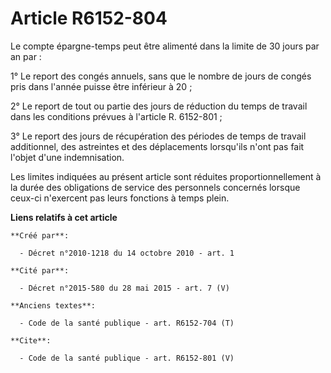 # Article R6152-804

Le compte épargne-temps peut être alimenté dans la limite de 30 jours par an par : 

1° Le report des congés annuels, sans que le nombre de jours de congés pris dans l'année puisse être inférieur à 20 ; 

2° Le report de tout ou partie des jours de réduction du temps de travail dans les conditions prévues à l'article R.
6152-801 ; 

3° Le report des jours de récupération des périodes de temps de travail additionnel, des astreintes et des déplacements
lorsqu'ils n'ont pas fait l'objet d'une indemnisation. 

Les limites indiquées au présent article sont réduites proportionnellement à la durée des obligations de service des
personnels concernés lorsque ceux-ci n'exercent pas leurs fonctions à temps plein.

**Liens relatifs à cet article**

	**Créé par**:

	  - Décret n°2010-1218 du 14 octobre 2010 - art. 1

	**Cité par**:

	  - Décret n°2015-580 du 28 mai 2015 - art. 7 (V)

	**Anciens textes**:

	  - Code de la santé publique - art. R6152-704 (T)

	**Cite**:

	  - Code de la santé publique - art. R6152-801 (V)
